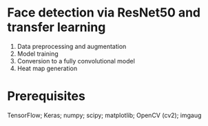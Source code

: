 # Face detection via ResNet50 and transfer learning
1. Data preprocessing and augmentation 
2. Model training 
3. Conversion to a fully convolutional model 
4. Heat map generation


# Prerequisites
TensorFlow; Keras; numpy; scipy; matplotlib; OpenCV (cv2); imgaug
